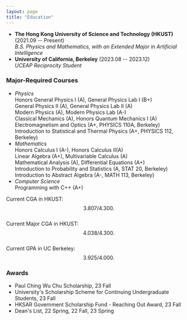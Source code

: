 ```yaml
---
layout: page
title: "Education"
---
```


* **The Hong Kong University of Science and Technology (HKUST)** (2021.09 -- Present)  
  *B.S. Physics and Mathematics, with an Extended Major in Artificial Intelligence*  
* **University of California, Berkeley** (2023.08 -- 2023.12)  
  *UCEAP Reciprocity Student*   

### Major-Required Courses
* *Physics*   
  Honors General Physics I (A), General Physics Lab I (B+)   
  General Physics II (A), General Physics Lab II (A)   
  Modern Physics (A), Modern Physics Lab (A-)   
  Classical Mechanics (A), Honors Quantum Mechanics I (A)   
  Electromagnetism and Optics (A+, PHYSICS 110A, Berkeley)   
  Introduction to Statistical and Thermal Physics (A+, PHYSICS 112, Berkeley)
* *Mathematics*   
  Honors Calculus I (A-), Honors Calculus II(A)   
  Linear Algebra (A+), Multivariable Calculus (A)   
  Mathematical Analysis (A), Differential Equations (A+)   
  Introduction to Probability and Statistics (A, STAT 20, Berkeley)   
  Introduction to Abstract Algebra (A-, MATH 113, Berkeley)
* *Computer Science*   
  Programming with C++ (A+)

Current CGA in HKUST:       $$3.807/4.300.$$       
Current Major CGA in HKUST: $$4.038/4.300.$$     
Current GPA in UC Berkeley: $$3.925/4.000.$$

### Awards
* Paul Ching Wu Chu Scholarship, 23 Fall
* University's Scholarship Scheme for Continuing Undergraduate Students, 23 Fall
* HKSAR Government Scholarship Fund - Reaching Out Award, 23 Fall
* Dean's List, 22 Spring, 22 Fall, 23 Spring
